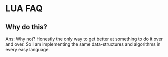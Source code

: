 # LUA FAQ
## Why do this?
Ans: Why not? Honestly the only way to get better at something to do it over and over. So I am implementing the same data-structures and algorithms in every easy language.
